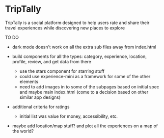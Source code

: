 # TripTally
TripTally is a social platform designed to help users rate and share their travel experiences while discovering new places to explore


TO DO
- dark mode doesn't work on all the extra sub files away from index.html

- build components for all the types: category, experience, location, profile, review, and get data from there
    - use the stars component for starring stuff
    - could use experience-mini as a framework for some of the other elements
    - need to add images in to some of the subpages based on initial spec and maybe main index.html (come to a decision based on other similar app designs)

- additional criteria for ratings
    - initial list was value for money, accessibility, etc.

- maybe add location/map stuff? and plot all the experiences on a map of the world?